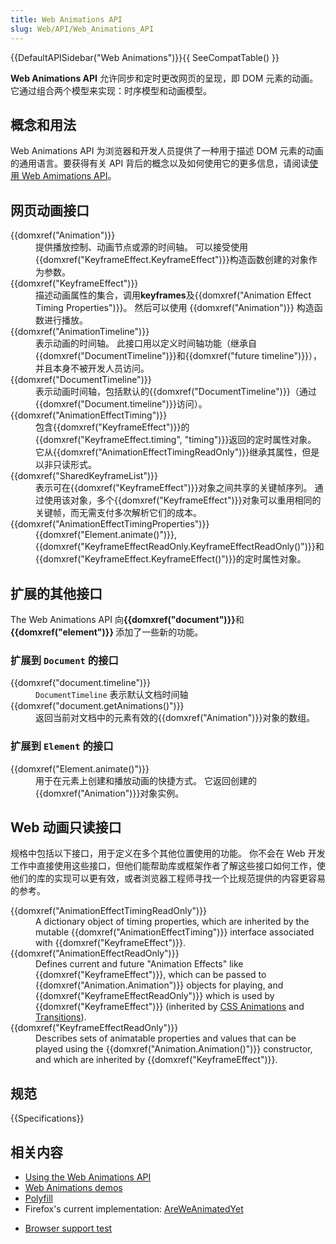 ```yaml
---
title: Web Animations API
slug: Web/API/Web_Animations_API
---
```

<p>{{DefaultAPISidebar("Web Animations")}}{{ SeeCompatTable() }}</p>

<p><strong>Web Animations API</strong> 允许同步和定时更改网页的呈现，即 DOM 元素的动画。它通过组合两个模型来实现：时序模型和动画模型。</p>

<h2 id="概念和用法">概念和用法</h2>

<p>Web Animations API 为浏览器和开发人员提供了一种用于描述 DOM 元素的动画的通用语言。要获得有关 API 背后的概念以及如何使用它的更多信息，请阅读<a href="/zh-CN/docs/Web/API/Web_Animations_API/Using_the_Web_Animations_API">使用 Web Amimations API</a>。</p>

<h2 id="网页动画接口">网页动画接口</h2>

<dl>
 <dt>{{domxref("Animation")}}</dt>
 <dd>提供播放控制、动画节点或源的时间轴。 可以接受使用{{domxref("KeyframeEffect.KeyframeEffect")}}构造函数创建的对象作为参数。</dd>
 <dt>{{domxref("KeyframeEffect")}}</dt>
 <dd>描述动画属性的集合，调用<strong>keyframes</strong>及{{domxref("Animation Effect Timing Properties")}}。 然后可以使用 {{domxref("Animation")}} 构造函数进行播放。</dd>
 <dt>{{domxref("AnimationTimeline")}}</dt>
 <dd>表示动画的时间轴。 此接口用以定义时间轴功能（继承自{{domxref("DocumentTimeline")}}和{{domxref("future timeline")}}），并且本身不被开发人员访问。</dd>
 <dt>{{domxref("DocumentTimeline")}}</dt>
 <dd>表示动画时间轴，包括默认的{{domxref("DocumentTimeline")}}（通过{{domxref("Document.timeline")}}访问）。</dd>
 <dt>{{domxref("AnimationEffectTiming")}}</dt>
 <dd>包含{{domxref("KeyframeEffect")}}的{{domxref("KeyframeEffect.timing", "timing")}}返回的定时属性对象。 它从{{domxref("AnimationEffectTimingReadOnly")}}继承其属性，但是以非只读形式。</dd>
 <dt>{{domxref("SharedKeyframeList")}}</dt>
 <dd>表示可在{{domxref("KeyframeEffect")}}对象之间共享的关键帧序列。 通过使用该对象，多个{{domxref("KeyframeEffect")}}对象可以重用相同的关键帧，而无需支付多次解析它们的成本。</dd>
 <dt>{{domxref("AnimationEffectTimingProperties")}}</dt>
 <dd>{{domxref("Element.animate()")}}, {{domxref("KeyframeEffectReadOnly.KeyframeEffectReadOnly()")}}和 {{domxref("KeyframeEffect.KeyframeEffect()")}}的定时属性对象。</dd>
</dl>

<h2 id="扩展的其他接口">扩展的其他接口</h2>

<p>The Web Animations API 向<strong>{{domxref("document")}}</strong>和<strong>{{domxref("element")}} </strong>添加了一些新的功能。</p>

<h3 id="扩展到_Document_的接口">扩展到 <code>Document</code> 的接口</h3>

<dl>
 <dt>{{domxref("document.timeline")}}</dt>
 <dd><code>DocumentTimeline</code> 表示默认文档时间轴</dd>
 <dt>{{domxref("document.getAnimations()")}}</dt>
 <dd>返回当前对文档中的元素有效的{{domxref("Animation")}}对象的数组。</dd>
 <dt>
 <h3 id="扩展到_Element_的接口">扩展到 <code>Element</code> 的接口</h3>
 </dt>
 <dt>{{domxref("Element.animate()")}}</dt>
 <dd>用于在元素上创建和播放动画的快捷方式。 它返回创建的{{domxref("Animation")}}对象实例。</dd>
</dl>

<dl>
</dl>

<h2 id="Web动画只读接口">Web 动画只读接口</h2>

<p>规格中包括以下接口，用于定义在多个其他位置使用的功能。 你不会在 Web 开发工作中直接使用这些接口，但他们能帮助库或框架作者了解这些接口如何工作，使他们的库的实现可以更有效，或者浏览器工程师寻找一个比规范提供的内容更容易的参考。</p>

<dl>
 <dt>{{domxref("AnimationEffectTimingReadOnly")}}</dt>
 <dd>A dictionary object of timing properties, which are inherited by the mutable {{domxref("AnimationEffectTiming")}} interface associated with {{domxref("KeyframeEffect")}}.</dd>
 <dt>{{domxref("AnimationEffectReadOnly")}}</dt>
 <dd>Defines current and future "Animation Effects" like {{domxref("KeyframeEffect")}}, which can be passed to {{domxref("Animation.Animation")}} objects for playing, and {{domxref("KeyframeEffectReadOnly")}} which is used by {{domxref("KeyframeEffect")}} (inherited by <a href="https://developer.mozilla.org/en-US/docs/Web/CSS/CSS_Animations">CSS Animations</a> and <a href="https://developer.mozilla.org/en-US/docs/Web/CSS/CSS_Transitions">Transitions</a>).</dd>
 <dt>{{domxref("KeyframeEffectReadOnly")}}</dt>
 <dd>Describes sets of animatable properties and values that can be played using the {{domxref("Animation.Animation()")}} constructor, and which are inherited by {{domxref("KeyframeEffect")}}. </dd>
</dl>

<h2 id="规范">规范</h2>

{{Specifications}}



<h2 id="相关内容">相关内容</h2>

<ul>
 <li><a href="/en-US/docs/Web/API/Web_Animations_API/Using_the_Web_Animations_API">Using the Web Animations API</a></li>
 <li><a href="https://mozdevs.github.io/Animation-examples/">Web Animations demos</a></li>
 <li><a href="https://github.com/web-animations/web-animations-js">Polyfill</a></li>
 <li>Firefox's current implementation: <a href="https://birtles.github.io/areweanimatedyet/">AreWeAnimatedYet</a></li>
 <li>
  <p><a href="http://codepen.io/danwilson/pen/xGBKVq">Browser support test</a></p>
 </li>
</ul>
